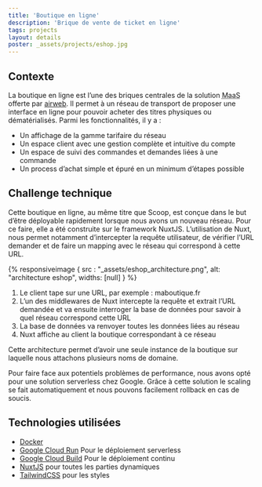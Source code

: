 ```yaml
---
title: 'Boutique en ligne'
description: 'Brique de vente de ticket en ligne'
tags: projects
layout: details
poster: _assets/projects/eshop.jpg
---
```


## Contexte

La boutique en ligne est l’une des briques centrales de la solution <abbr title="Mobility as a Service">MaaS</abbr> offerte par [airweb](https://airweb.fr/). Il permet à un réseau de transport de proposer une interface en ligne pour pouvoir acheter des titres physiques ou dématérialisés. Parmi les fonctionnalités, il y a :

- Un affichage de la gamme tarifaire du réseau
- Un espace client avec une gestion complète et intuitive du compte
- Un espace de suivi des commandes et demandes liées à une commande
- Un process d’achat simple et épuré en un minimum d’étapes possible

## Challenge technique

Cette boutique en ligne, au même titre que Scoop, est conçue dans le but d’être déployable rapidement lorsque nous avons un nouveau réseau. Pour ce faire, elle a été construite sur le framework NuxtJS. L’utilisation de Nuxt, nous permet notamment d’intercepter la requête utilisateur, de vérifier l’URL demander et de faire un mapping avec le réseau qui correspond à cette URL.

{% responsiveimage { src : "_assets/eshop_architecture.png", alt: "architecture eshop", widths: [null] } %}

1. Le client tape sur une URL, par exemple : maboutique.fr
2. L’un des middlewares de Nuxt intercepte la requête et extrait l’URL demandée et va ensuite interroger la base de données pour savoir à quel réseau correspond cette URL
3. La base de données va renvoyer toutes les données liées au réseau
4. Nuxt affiche au client la boutique correspondant à ce réseau

Cette architecture permet d’avoir une seule instance de la boutique sur laquelle nous attachons plusieurs noms de domaine.

Pour faire face aux potentiels problèmes de performance, nous avons opté pour une solution serverless chez Google. Grâce à cette solution le scaling se fait automatiquement et nous pouvons facilement rollback en cas de soucis.

## Technologies utilisées

- [Docker](https://www.docker.com/)
- [Google Cloud Run](https://cloud.google.com/run) Pour le déploiement serverless
- [Google Cloud Build](https://cloud.google.com/cloud-build) Pour le déploiement continu
- [NuxtJS](https://nuxtjs.org/) pour toutes les parties dynamiques
- [TailwindCSS](https://tailwindcss.com/) pour les styles

